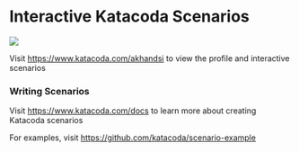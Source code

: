 # Interactive Katacoda Scenarios

[![](http://shields.katacoda.com/katacoda/akhandsi/count.svg)](https://www.katacoda.com/akhandsi "Get your profile on Katacoda.com")

Visit https://www.katacoda.com/akhandsi to view the profile and interactive scenarios

### Writing Scenarios
Visit https://www.katacoda.com/docs to learn more about creating Katacoda scenarios

For examples, visit https://github.com/katacoda/scenario-example
